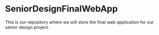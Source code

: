 # SeniorDesignFinalWebApp
This is our repository where we will store the final web application for our senior design project.
